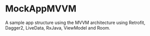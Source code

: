 # MockAppMVVM
A sample app structure using the MVVM architecture using Retrofit, Dagger2, LiveData, RxJava, ViewModel and Room.
